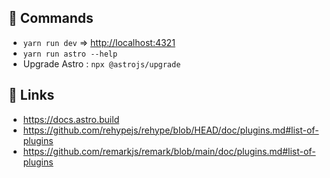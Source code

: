## 🧞 Commands

- `yarn run dev` => <http://localhost:4321>
- `yarn run astro --help`
- Upgrade Astro : `npx @astrojs/upgrade`

## 🔗 Links

- <https://docs.astro.build>
- <https://github.com/rehypejs/rehype/blob/HEAD/doc/plugins.md#list-of-plugins>
- <https://github.com/remarkjs/remark/blob/main/doc/plugins.md#list-of-plugins>

